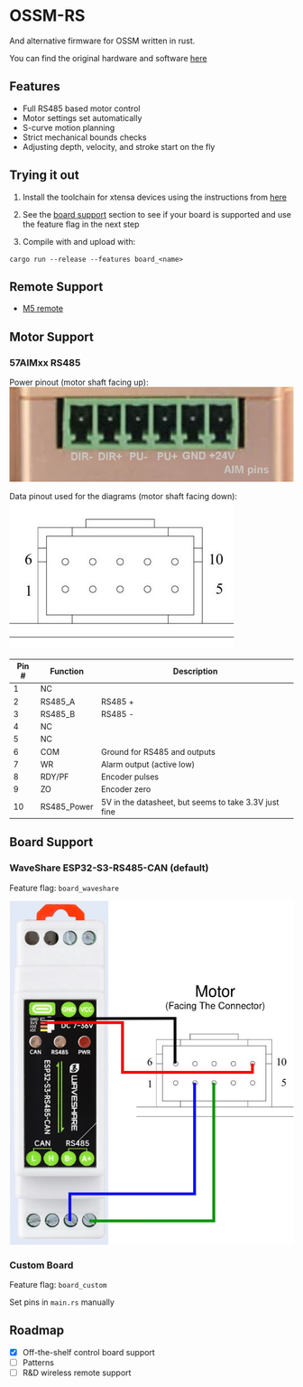 # OSSM-RS

And alternative firmware for OSSM written in rust.

You can find the original hardware and software [here](https://github.com/KinkyMakers/OSSM-hardware/tree/master)

## Features

- Full RS485 based motor control
- Motor settings set automatically
- S-curve motion planning
- Strict mechanical bounds checks
- Adjusting depth, velocity, and stroke start on the fly

## Trying it out

1. Install the toolchain for xtensa devices using the instructions from [here](https://docs.espressif.com/projects/rust/book/getting-started/toolchain.html#xtensa-devices)

2. See the [board support](#board-support) section to see if your board is supported and use the feature flag in the next step

3. Compile with and upload with:
```
cargo run --release --features board_<name>
```

## Remote Support

- [M5 remote](https://github.com/ortlof/OSSM-M5-Remote)

## Motor Support

### 57AIMxx RS485

Power pinout (motor shaft facing up):
![Motor Power Pins](images/power-pinout.jpg)

Data pinout used for the diagrams (motor shaft facing down):
![Motor Data Pins](images/data-pinout.jpg)

| Pin # | Function    | Description                                           |
|-------|-------------|-------------------------------------------------------|
| 1     | NC          |                                                       |
| 2     | RS485_A     | RS485 +                                               |
| 3     | RS485_B     | RS485 -                                               |
| 4     | NC          |                                                       |
| 5     | NC          |                                                       |
| 6     | COM         | Ground for RS485 and outputs                          |
| 7     | WR          | Alarm output (active low)                             |
| 8     | RDY/PF      | Encoder pulses                                        |
| 9     | ZO          | Encoder zero                                          |
| 10    | RS485_Power | 5V in the datasheet, but seems to take 3.3V just fine |

## Board Support

### WaveShare ESP32-S3-RS485-CAN (default)

Feature flag: `board_waveshare`

![WaveShare ESP32-S3-RS485-CAN](images/ESP32-S3-RS485-CAN.webp)

### Custom Board

Feature flag: `board_custom`

Set pins in `main.rs` manually


## Roadmap

- [x] Off-the-shelf control board support
- [ ] Patterns
- [ ] R&D wireless remote support

